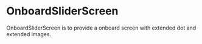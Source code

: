 # OnboardSliderScreen
OnboardSliderScreen is to provide a onboard screen with extended dot and extended images.
